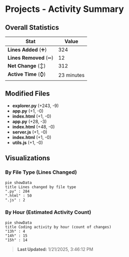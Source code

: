 # Projects - Activity Summary 

## Overall Statistics

| Stat                   | Value                                                             |
| ---------------------- | ----------------------------------------------------------------- |
| **Lines Added** (➕)   | 324                                          |
| **Lines Removed** (➖) | 12                                        |
| **Net Change** (↕)    | 312                |
| **Active Time** (⌚)   | 23 minutes |


## Modified Files
- **explorer.py** (+243, -9)
- **app.py** (+1, -0)
- **index.html** (+1, -0)
- **app.py** (+28, -3)
- **index.html** (+48, -0)
- **server.js** (+1, -0)
- **index.html** (+1, -0)
- **utils.js** (+1, -0)

## Visualizations

### By File Type (Lines Changed)

```mermaid
pie showData
title Lines changed by file type
".py" : 284
".html" : 50
".js" : 2
```

### By Hour (Estimated Activity Count)

```mermaid
pie showData
title Coding activity by hour (count of changes)
"13h" : 4
"14h" : 15
"15h" : 14
```


> **Last Updated:** 1/21/2025, 3:46:12 PM